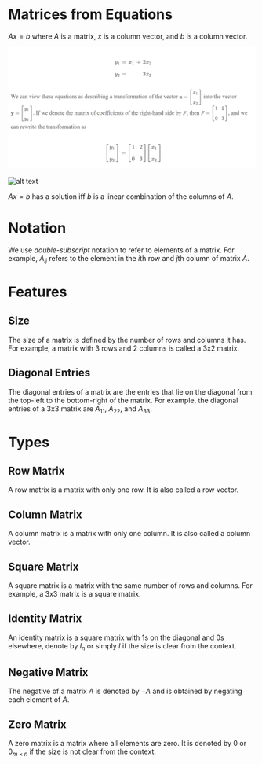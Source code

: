 



# Matrices from Equations

$Ax = b$ where $A$ is a matrix, $x$ is a column vector, and $b$ is a column vector.



![alt text](pictures/equations-as-matrices.png)

![alt text](pictures/equations-as-matrices-2.png)

$Ax = b$ has a solution iff $b$ is a linear combination of the columns of $A$.

# Notation

We use *double-subscript* notation to refer to elements of a matrix. For example, $A_{ij}$ refers to the element in the $i$th row and $j$th column of matrix $A$.

# Features

## Size

The size of a matrix is defined by the number of rows and columns it has. For example, a matrix with 3 rows and 2 columns is called a 3x2 matrix.

## Diagonal Entries

The diagonal entries of a matrix are the entries that lie on the diagonal from the top-left to the bottom-right of the matrix. For example, the diagonal entries of a 3x3 matrix are $A_{11}$, $A_{22}$, and $A_{33}$.


# Types

## Row Matrix

A row matrix is a matrix with only one row. It is also called a row vector.

## Column Matrix

A column matrix is a matrix with only one column. It is also called a column vector.

## Square Matrix

A square matrix is a matrix with the same number of rows and columns. For example, a 3x3 matrix is a square matrix.

## Identity Matrix

An identity matrix is a square matrix with 1s on the diagonal and 0s elsewhere, denote by $I_n$ or simply $I$ if the size is clear from the context.

## Negative Matrix

The negative of a matrix $A$ is denoted by $-A$ and is obtained by negating each element of $A$.

## Zero Matrix

A zero matrix is a matrix where all elements are zero. It is denoted by $0$ or $0_{m \times n}$ if the size is not clear from the context.
